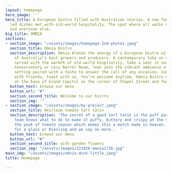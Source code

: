 ```yaml
---
layout: homepage
hero_image: ''
hero_title: A European bistro filled with Australian stories. A new familiar. Produce
  led dishes met with old-world hospitality. The spot where all walks meet. For you
  and everyone else.
big_title: OMNIA
sections:
- section_image: "/assets/images/homepage-2nd-photo1.jpeg"
  section_title: Omnia Bistro
  section_description: Omnia blends the energy of a European bistro with the stories
    of Australia’s best growers and producers. A contemporary take on culinary classics
    served with the warmth of old-world hospitality. Take a seat in our light filled
    Conservatory or cosy Barrel Room, lean into the vibrant ambience of the bar. A
    setting paired with a taste to answer the call of any occasion. Come alone, meet
    with friends, toast with us. You’re welcome anytime. Omnia Bistro makes its home
    at the base of Grand Capitol on the corner of Chapel Street and Toorak Road.
  button_text: browse our menu
  button_url: "#"
  section_second_title: Welcome to our bistro
  section_img: ''
- section_image: "/assets/images/my-project.jpeg"
  section_title: Heirloom tomato tart tatin
  section_description: 'The secret of a good tart tatin is the puff pastry. Our pastry
    team knows what to do to make it puffy, buttery and crispy at the same time. It’s
    the peak of tomato season which makes this a match made in heaven.  Ask our team
    for a glass or Riesling and we say no more..  '
  button_text: browse our menu
  button_url: "#"
  section_second_title: with garden flowers
  section_img: "/assets/images/221026-omnia1726.jpg"
main_img: "/assets/images/omnia-duck-little.jpeg"
title: Homepage

---
```


